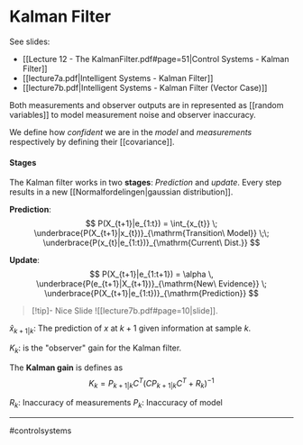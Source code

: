 # Kalman Filter
See slides:
- [[Lecture 12 - The KalmanFilter.pdf#page=51|Control Systems - Kalman Filter]]
- [[lecture7a.pdf|Intelligent Systems - Kalman Filter]]
- [[lecture7b.pdf|Intelligent Systems - Kalman Filter (Vector  Case)]]



Both measurements and observer outputs are in represented as [[random variables]] to model measurement noise and observer inaccuracy.

We define how *confident* we are in the *model* and *measurements* respectively by defining their [[covariance]].

#### Stages

The Kalman filter works in two **stages**: *Prediction* and *update*. Every step results in a new [[Normalfordelingen|gaussian distribution]].

**Prediction**:
$$
P(X_{t+1}|e_{1:t}) = \int_{x_{t}} 
\;
\underbrace{P(X_{t+1}|x_{t})}_{\mathrm{Transition\ Model}}
\;\;
\underbrace{P(x_{t}|e_{1:t})}_{\mathrm{Current\ Dist.}}
$$

**Update**:
$$
P(X_{t+1}|e_{1:t+1}) =
\alpha
\,
\underbrace{P(e_{t+1}|X_{t+1})}_{\mathrm{New\ Evidence}}
\;
\underbrace{P(X_{t+1}|e_{1:t})}_{\mathrm{Prediction}}
$$

>[!tip]- Nice Slide
>![[lecture7b.pdf#page=10|slide]].

$\hat{x}_{k+1|k}$: The prediction of $x$ at $k+1$ given information at sample $k$.

$K_k$: is the "observer" gain for the Kalman filter.

The **Kalman gain** is defines as
$$
K_{k} = P_{k+1|k} C^{T} (CP_{k+1|k} C^{T} + R_{k})^{-1}
$$

$R_{k}$: Inaccuracy of measurements
$P_{k}$: Inaccuracy of model

---
#controlsystems
